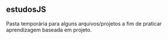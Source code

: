 ## estudosJS

Pasta temporária para alguns arquivos/projetos a fim de praticar aprendizagem baseada em projeto.